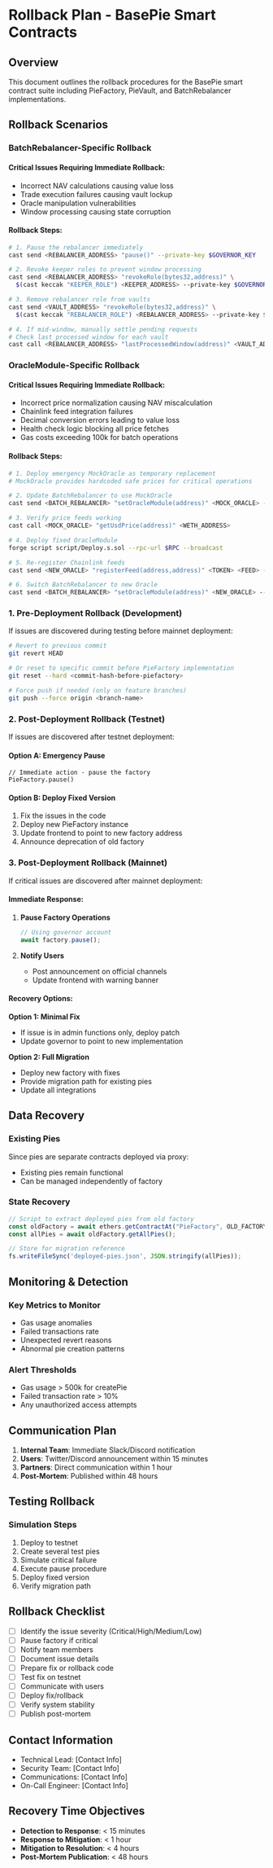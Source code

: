 # Rollback Plan - BasePie Smart Contracts

## Overview
This document outlines the rollback procedures for the BasePie smart contract suite including PieFactory, PieVault, and BatchRebalancer implementations.

## Rollback Scenarios

### BatchRebalancer-Specific Rollback

#### Critical Issues Requiring Immediate Rollback:
- Incorrect NAV calculations causing value loss
- Trade execution failures causing vault lockup  
- Oracle manipulation vulnerabilities
- Window processing causing state corruption

#### Rollback Steps:
```bash
# 1. Pause the rebalancer immediately
cast send <REBALANCER_ADDRESS> "pause()" --private-key $GOVERNOR_KEY

# 2. Revoke keeper roles to prevent window processing
cast send <REBALANCER_ADDRESS> "revokeRole(bytes32,address)" \
  $(cast keccak "KEEPER_ROLE") <KEEPER_ADDRESS> --private-key $GOVERNOR_KEY

# 3. Remove rebalancer role from vaults
cast send <VAULT_ADDRESS> "revokeRole(bytes32,address)" \
  $(cast keccak "REBALANCER_ROLE") <REBALANCER_ADDRESS> --private-key $GOVERNOR_KEY

# 4. If mid-window, manually settle pending requests
# Check last processed window for each vault
cast call <REBALANCER_ADDRESS> "lastProcessedWindow(address)" <VAULT_ADDRESS>
```

### OracleModule-Specific Rollback

#### Critical Issues Requiring Immediate Rollback:
- Incorrect price normalization causing NAV miscalculation
- Chainlink feed integration failures
- Decimal conversion errors leading to value loss
- Health check logic blocking all price fetches
- Gas costs exceeding 100k for batch operations

#### Rollback Steps:
```bash
# 1. Deploy emergency MockOracle as temporary replacement
# MockOracle provides hardcoded safe prices for critical operations

# 2. Update BatchRebalancer to use MockOracle
cast send <BATCH_REBALANCER> "setOracleModule(address)" <MOCK_ORACLE> --private-key $ADMIN_KEY

# 3. Verify price feeds working
cast call <MOCK_ORACLE> "getUsdPrice(address)" <WETH_ADDRESS>

# 4. Deploy fixed OracleModule
forge script script/Deploy.s.sol --rpc-url $RPC --broadcast

# 5. Re-register Chainlink feeds
cast send <NEW_ORACLE> "registerFeed(address,address)" <TOKEN> <FEED> --private-key $ADMIN_KEY

# 6. Switch BatchRebalancer to new Oracle
cast send <BATCH_REBALANCER> "setOracleModule(address)" <NEW_ORACLE> --private-key $ADMIN_KEY
```

### 1. Pre-Deployment Rollback (Development)
If issues are discovered during testing before mainnet deployment:

```bash
# Revert to previous commit
git revert HEAD

# Or reset to specific commit before PieFactory implementation
git reset --hard <commit-hash-before-piefactory>

# Force push if needed (only on feature branches)
git push --force origin <branch-name>
```

### 2. Post-Deployment Rollback (Testnet)
If issues are discovered after testnet deployment:

#### Option A: Emergency Pause
```solidity
// Immediate action - pause the factory
PieFactory.pause()
```

#### Option B: Deploy Fixed Version
1. Fix the issues in the code
2. Deploy new PieFactory instance
3. Update frontend to point to new factory address
4. Announce deprecation of old factory

### 3. Post-Deployment Rollback (Mainnet)
If critical issues are discovered after mainnet deployment:

#### Immediate Response:
1. **Pause Factory Operations**
   ```javascript
   // Using governor account
   await factory.pause();
   ```

2. **Notify Users**
   - Post announcement on official channels
   - Update frontend with warning banner

#### Recovery Options:

**Option 1: Minimal Fix**
- If issue is in admin functions only, deploy patch
- Update governor to point to new implementation

**Option 2: Full Migration**
- Deploy new factory with fixes
- Provide migration path for existing pies
- Update all integrations

## Data Recovery

### Existing Pies
Since pies are separate contracts deployed via proxy:
- Existing pies remain functional
- Can be managed independently of factory

### State Recovery
```javascript
// Script to extract deployed pies from old factory
const oldFactory = await ethers.getContractAt("PieFactory", OLD_FACTORY_ADDRESS);
const allPies = await oldFactory.getAllPies();

// Store for migration reference
fs.writeFileSync('deployed-pies.json', JSON.stringify(allPies));
```

## Monitoring & Detection

### Key Metrics to Monitor
- Gas usage anomalies
- Failed transactions rate
- Unexpected revert reasons
- Abnormal pie creation patterns

### Alert Thresholds
- Gas usage > 500k for createPie
- Failed transaction rate > 10%
- Any unauthorized access attempts

## Communication Plan

1. **Internal Team**: Immediate Slack/Discord notification
2. **Users**: Twitter/Discord announcement within 15 minutes
3. **Partners**: Direct communication within 1 hour
4. **Post-Mortem**: Published within 48 hours

## Testing Rollback

### Simulation Steps
1. Deploy to testnet
2. Create several test pies
3. Simulate critical failure
4. Execute pause procedure
5. Deploy fixed version
6. Verify migration path

## Rollback Checklist

- [ ] Identify the issue severity (Critical/High/Medium/Low)
- [ ] Pause factory if critical
- [ ] Notify team members
- [ ] Document issue details
- [ ] Prepare fix or rollback code
- [ ] Test fix on testnet
- [ ] Communicate with users
- [ ] Deploy fix/rollback
- [ ] Verify system stability
- [ ] Publish post-mortem

## Contact Information

- Technical Lead: [Contact Info]
- Security Team: [Contact Info]
- Communications: [Contact Info]
- On-Call Engineer: [Contact Info]

## Recovery Time Objectives

- **Detection to Response**: < 15 minutes
- **Response to Mitigation**: < 1 hour
- **Mitigation to Resolution**: < 4 hours
- **Post-Mortem Publication**: < 48 hours
